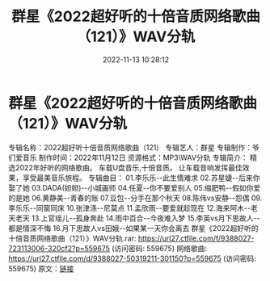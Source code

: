 ﻿---
title: 群星《2022超好听的十倍音质网络歌曲（121）》WAV分轨
date: 2022-11-13 10:28:12
categories: WAV车载音乐、镜像
tags: 华语中文
---
# 群星《2022超好听的十倍音质网络歌曲（121）》WAV分轨

专辑名称：2022超好听十倍音质网络歌曲（121）
专辑艺人：群星
专辑制作：爷们爱音乐
制作时间：2022年11月12日
资源格式：MP3\WAV分轨
专辑简介：
精选2022年好听的网络歌曲。
车载U盘音乐,十倍音质。
让车载音响发挥最佳效果，享受最美音乐旅程。
专辑曲目：
01.李乐乐--此生情难求
02.苏星婕--后来你娶了她
03.DADA(妲妲)--小城画师
04.任夏--你不要爱别人
05.缩肥鸭--假如你爱的是她
06.黄静美--青春的账
07.豆包--分手在那个秋天
08.陈伟vs安静--怨偶
09.李乐乐--同窗同床
10.张津涤--尼莫点
11.孟欣雨--要爱就趁现在
12.海来阿木--老天老天
13.上官瑶儿--孤身奔赴
14.雨中百合--今夜难入梦
15.李英vs月下思故人--都是情深不悔
16.月下思故人vs田娥--如果某一天你会离去
群星《2022超好听的十倍音质网络歌曲（121）》WAV分轨.rar: https://url27.ctfile.com/f/9388027-723113006-320cf2?p=559675
(访问密码: 559675)
网络歌曲: https://url27.ctfile.com/d/9388027-50319211-301150?p=559675
(访问密码: 559675)
原文：[链接](https://blog.sina.com.cn/s/blog_1647c7e760103107h.html)